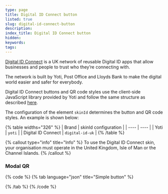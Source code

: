 ```yaml
---
type: page
title: Digital ID Connect button
listed: true
slug: digital-id-connect-button
description: 
index_title: Digital ID Connect button
hidden: 
keywords: 
tags: 
---
```


[Digital ID Connect](https://www.digitalidconnect.com) is a UK network of reusable Digital ID apps that allow businesses and people to trust who they’re connecting with.

The network is built by Yoti, Post Office and Lloyds Bank to make the digital world easier and safer for everybody.

Digital ID Connect buttons and QR code styles use the client-side JavaScript library provided by Yoti and follow the same structure as described [here](/digital-id/render-qr-button).

The configuration of the element `skinId` determines the button and QR code styles. An example is shown below:

{% table widths="326" %}
| Brand | skinId configuration | 
| ---- | ---- | 
| Yoti | `yoti` | 
| Digital ID Connect | `digital-id-uk` | 
{% /table %}

{% callout type="info" title="Info" %}
To use the Digital ID Connect skin, your organisation must operate in the United Kingdom, Isle of Man or the Channel Islands.
{% /callout %}

### Modal QR

{% code %}
{% tab language="json" title="Simple button" %}
<head>
  <script src="https://www.yoti.com/share/client/v2"></script>
</head>

<body>
  <!-- Yoti element will be rendered inside this DOM node -->
  <div id="xxx"></div>

  <!-- This script snippet will also be required in your HTML body -->
  <script>
    const loadYoti = async () => {
      const { Yoti } = window;
      if (Yoti) {
        console.info('Waiting for Yoti...');
        await Yoti.ready()
        console.info('Yoti is now ready');
      } else {
        console.error('Yoti client was not found!');
      }
    }

    const createYotiWebShare = async () => {
      const { Yoti } = window;
      if (Yoti) {
        await Yoti.createWebShare({
          name: 'test-share',
          domId: 'xxx',
          sdkId: 'xxxxxx-xxxx-xxxx-xxxx-xxxxxxxxxxxx',
          skinId: 'digital-id-uk', // or skinId: 'yoti'
          flow: "MODAL",
          hooks: {
            sessionIdResolver: onSessionIdResolver,
            errorListener: onErrorListener
          }
        })
      }
    }

    async function onSessionIdResolver() {
      // Make a call to your backend, and return a 'sessionId'
      const response = await fetch('https://localhost:3000/sessions', { method: 'POST' });
      const data = await response.json();
      return data.sessionId;
    }

    function onErrorListener(...data) {
      console.warn('onErrorListener:', ...data);
    }

    const start = async () => {
      await loadYoti();
      await createYotiWebShare();
    }

    start().catch((e) => console.error(`Could not create Yoti WebShare: `, e));
  </script>
</body>
{% /tab %}
{% /code %}